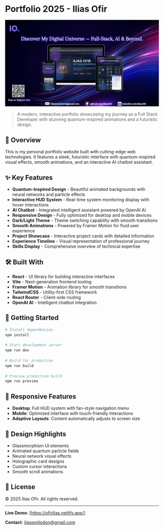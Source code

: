 # Portfolio 2025 - Ilias Ofir

![Portfolio Preview](./public/images/preview.png)

> A modern, interactive portfolio showcasing my journey as a Full Stack Developer with stunning quantum-inspired animations and a futuristic design.

## 🚀 Overview

This is my personal portfolio website built with cutting-edge web technologies. It features a sleek, futuristic interface with quantum-inspired visual effects, smooth animations, and an interactive AI chatbot assistant.

## ✨ Key Features

- **Quantum-Inspired Design** - Beautiful animated backgrounds with neural networks and particle effects
- **Interactive HUD System** - Real-time system monitoring display with hover interactions
- **AI Chatbot** - Integrated intelligent assistant powered by OpenAI AI
- **Responsive Design** - Fully optimized for desktop and mobile devices
- **Dark/Light Theme** - Theme switching capability with smooth transitions
- **Smooth Animations** - Powered by Framer Motion for fluid user experience
- **Project Showcase** - Interactive project cards with detailed information
- **Experience Timeline** - Visual representation of professional journey
- **Skills Display** - Comprehensive overview of technical expertise

## 🛠️ Built With

- **React** - UI library for building interactive interfaces
- **Vite** - Next-generation frontend tooling
- **Framer Motion** - Animation library for smooth transitions
- **TailwindCSS** - Utility-first CSS framework
- **React Router** - Client-side routing
- **OpenAI AI** - Intelligent chatbot integration

## 🚦 Getting Started

```bash
# Install dependencies
npm install

# Start development server
npm run dev

# Build for production
npm run build

# Preview production build
npm run preview
```

## 📱 Responsive Features

- **Desktop**: Full HUD system with fan-style navigation menu
- **Mobile**: Optimized interface with touch-friendly interactions
- **Adaptive Layouts**: Content automatically adjusts to screen size

## 🎨 Design Highlights

- Glassmorphism UI elements
- Animated quantum particle fields
- Neural network visual effects
- Holographic card designs
- Custom cursor interactions
- Smooth scroll animations

## 📄 License

© 2025 Ilias Ofir. All rights reserved.

---

**Live Demo**: [https://ofirilias.netlify.app/]

**Contact**: iliassmilodon@gmail.com

